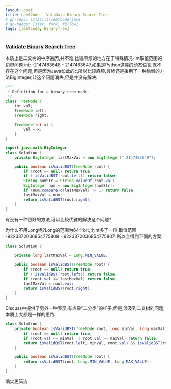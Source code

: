 ```yaml
---
layout: post
title: LeetCode - Validate Binary Search Tree
# gh-repo: lttzzlll/leetcode-java
# gh-badge: [star, fork, follow]
tags: [leetcode, BinaryTree]
---
```


### [Validate Binary Search Tree](https://leetcode.com/problems/validate-binary-search-tree/description/)

本质上是二叉树的中序遍历,并不难,比较麻烦的地方在于特殊情况-int取值范围的边界问题
int: -2147483648 - 2147483647.如果是Python这类的动态语言,就不存在这个问题,但是因为Java如此的c,所以比较麻烦,最终还是采用了一种偷懒的方法BigInteger,让这个问题消失,但是并没有解决.

```Java
/**
 * Definition for a binary tree node.
 */
class TreeNode {
    int val;
    TreeNode left;
    TreeNode right;

    TreeNode(int x) {
        val = x;
    }
}
```

```Java
import java.math.BigInteger;
class Solution {
    private BigInteger lastMaxVal = new BigInteger("-2147483649");

    public boolean isValidBST(TreeNode root) {
        if (root == null) return true;
        if (!isValidBST(root.left)) return false;
        String numStr = String.valueOf(root.val);
        BigInteger num = new BigInteger(numStr);
        if (num.compareTo(lastMaxVal) != 1) return false;
        lastMaxVal = num;
        return isValidBST(root.right);
    }
}
```

有没有一种很好的方法,可以比较优雅的解决这个问题?

为什么不用Long呢?Long的范围为64个bit,比int多了一倍,取值范围 -9223372036854775808 - 9223372036854775807, 所以会得到下面的方案:

```Java
class Solution {

    private long lastMaxVal = Long.MIN_VALUE;

    public boolean isValidBST(TreeNode root) {
        if (root == null) return true;
        if (!isValidBST(root.left)) return false;
        if (root.val <= lastMaxVal) return false;
        lastMaxVal = root.val;
        return isValidBST(root.right);
    }
}
```

Discuss中提供了另外一种表示,有点像"二分类"的样子,但是,涉及到二叉树的问题,本质上大都是一样的思路.
```Java
class Solution {
    private boolean isValidBST(TreeNode root, long minVal, long maxVal) {
        if (root == null) return true;
        if (root.val <= minVal || root.val >= maxVal) return false;
        return isValidBST(root.left, minVal, root.val) && isValidBST(root.right, root.val, maxVal);
    }

    public boolean isValidBST(TreeNode root) {
        return isValidBST(root, Long.MIN_VALUE, Long.MAX_VALUE);
    }
}
```

确实更简洁.
